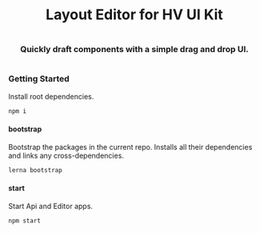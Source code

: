 <div align="center" style="display:flex;flex-direction:column;">
  <h1>Layout Editor for HV UI Kit</h1>
  <h3>Quickly draft components with a simple drag and drop UI.</h3>
</div>

### Getting Started

Install root dependencies.

```bash
npm i
```

#### bootstrap

Bootstrap the packages in the current repo. Installs all their dependencies and links any cross-dependencies.

```bash
lerna bootstrap
```

#### start

Start Api and Editor apps.

```bash
npm start
```
